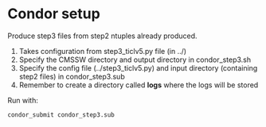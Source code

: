 # Condor setup

Produce step3 files from step2 ntuples already produced.

1.  Takes configuration from step3_ticlv5.py file (in ../)
2.  Specify the CMSSW directory and output directory in condor_step3.sh
3.  Specify the config file (../step3_ticlv5.py) and input directory (containing step2 files) in condor_step3.sub
4.  Remember to create a directory called **logs** where the logs will be stored

Run with: 

```
condor_submit condor_step3.sub
```

